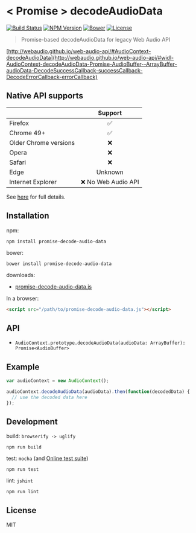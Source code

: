 # < Promise > decodeAudioData
[![Build Status](http://img.shields.io/travis/mohayonao/promise-decode-audio-data.svg?style=flat-square)](https://travis-ci.org/mohayonao/promise-decode-audio-data)
[![NPM Version](http://img.shields.io/npm/v/promise-decode-audio-data.svg?style=flat-square)](https://www.npmjs.org/package/node-pico)
[![Bower](https://img.shields.io/bower/v/promise-decode-audio-data.svg?style=flat-square)](https://github.com/mohayonao/promise-decode-audio-data)
[![License](http://img.shields.io/badge/license-MIT-brightgreen.svg?style=flat-square)](http://mohayonao.mit-license.org/)

> Promise-based decodeAudioData for legacy Web Audio API

[http://webaudio.github.io/web-audio-api/#AudioContext-decodeAudioData](http://webaudio.github.io/web-audio-api/#widl-AudioContext-decodeAudioData-Promise-AudioBuffer--ArrayBuffer-audioData-DecodeSuccessCallback-successCallback-DecodeErrorCallback-errorCallback)

## Native API supports
|                       | Support              |
| --------------------- |:--------------------:|
| Firefox               | :white_check_mark:   |
| Chrome 49+            | :white_check_mark:   |
| Older Chrome versions | :x:                  |
| Opera                 | :x:                  |
| Safari                | :x:                  |
| Edge                  | Unknown              |
| Internet Explorer     | :x: No Web Audio API |

See [here](https://developer.mozilla.org/en-US/docs/Web/API/AudioContext/decodeAudioData#compat-desktop) for full details.

## Installation

npm:
```
npm install promise-decode-audio-data
```

bower:
```
bower install promise-decode-audio-data
```

downloads:
- [promise-decode-audio-data.js](https://raw.githubusercontent.com/mohayonao/promise-decode-audio-data/master/lib/promise-decode-audio-data.js)

In a browser:
```html
<script src="/path/to/promise-decode-audio-data.js"></script>
```

## API
- `AudioContext.prototype.decodeAudioData(audioData: ArrayBuffer): Promise<AudioBuffer>`

## Example
```javascript
var audioContext = new AudioContext();

audioContext.decodeAudioData(audioData).then(function(decodedData) {
  // use the decoded data here
});
```

## Development
build: `browserify -> uglify`
```
npm run build
```

test: `mocha` (and [Online test suite](http://mohayonao.github.io/promise-decode-audio-data/))
```
npm run test
```

lint: `jshint`
```
npm run lint
```

## License
MIT
